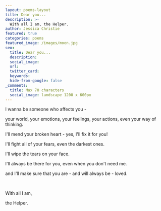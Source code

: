```yaml
---
layout: poems-layout
title: Dear you...
description: >-
  With all I am, the Helper.
author: Jessica Christie
featured: true
categories: poems
featured_image: /images/moon.jpg
seo:
  title: Dear you...
  description:
  social_image:
  url:
  twitter_card:
  keywords:
  hide-from-google: false
_comments:
  title: Max 70 characters
  social_image: landscape 1200 x 600px
---
```

I wanna be someone who affects you -

your world, your emotions, your feelings, your actions, even your way of thinking.

I'll mend your broken heart - yes, I'll fix it for you!

I'll fight all of your fears, even the darkest ones.

I'll wipe the tears on your face.

I'll always be there for you, even when you don't need me.

and I'll make sure that you are - and will always be - loved.

&nbsp;

With all I am,

the Helper.

&nbsp;
